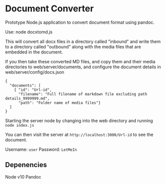 # Document Converter
Prototype Node.js application to convert document format using pandoc.

Use: node docxtomd.js

This will convert all docx files in a directory called "inbound" and write them to a directory called "outbound" along with the media files that are embedded in the document.

If you then take these converted MD files, and copy them and their media directories to web/server/documents, and configure the document details in web/server/config/docs.json

```
{
  "documents": [
    { "id": "Url-id",
      "filename": "Full filename of markdown file excluding path details_9999999.md",
      "path": "Folder name of media files"}
  ]
}
```

Starting the server node by changing into the web directory and running `node index.js`

You can then visit the server at `http://localhost:3000/Url-id` to see the document.

Username: `user`
Password: `LetMeIn`

## Depenencies
Node v10
Pandoc
